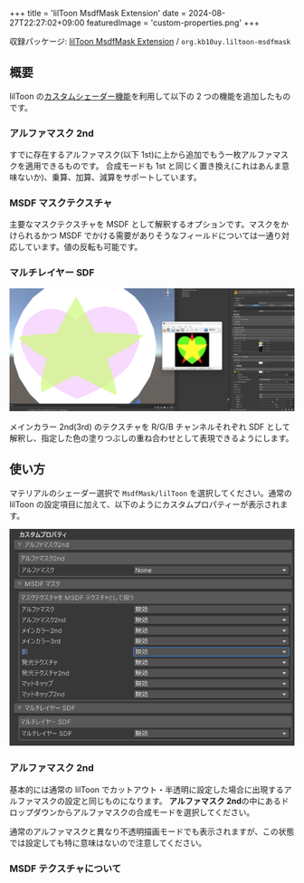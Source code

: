 +++
title = 'lilToon MsdfMask Extension'
date = 2024-08-27T22:27:02+09:00
featuredImage = 'custom-properties.png'
+++

収録パッケージ: [lilToon MsdfMask Extension](https://github.com/kb10uy/liltoon-msdfmask) / `org.kb10uy.liltoon-msdfmask`

## 概要

lilToon の[カスタムシェーダー機能](https://lilxyzw.github.io/lilToon/#/ja-jp/dev/custom_shader)を利用して以下の 2 つの機能を追加したものです。

### アルファマスク 2nd

すでに存在するアルファマスク(以下 1st)に上から追加でもう一枚アルファマスクを適用できるものです。
合成モードも 1st と同じく置き換え(これはあんま意味ないか)、乗算、加算、減算をサポートしています。

### MSDF マスクテクスチャ

主要なマスクテクスチャを MSDF として解釈するオプションです。マスクをかけられるかつ MSDF でかける需要がありそうなフィールドについては一通り対応しています。値の反転も可能です。

### マルチレイヤー SDF

![Component View](./multi-layer-sdf.webp "マルチレイヤー SDFの使用例")

メインカラー 2nd(3rd) のテクスチャを R/G/B チャンネルそれぞれ SDF として解釈し、指定した色の塗りつぶしの重ね合わせとして表現できるようにします。

## 使い方

マテリアルのシェーダー選択で `MsdfMask/lilToon` を選択してください。通常の lilToon の設定項目に加えて、以下のようにカスタムプロパティーが表示されます。

![Component View](./custom-properties.png?width=480px "コンポーネント追加直後の状態")

### アルファマスク 2nd

基本的には通常の lilToon でカットアウト・半透明に設定した場合に出現するアルファマスクの設定と同じものになります。
**アルファマスク 2nd**の中にあるドロップダウンからアルファマスクの合成モードを選択してください。

通常のアルファマスクと異なり不透明描画モードでも表示されますが、この状態では設定しても特に意味はないので注意してください。


### MSDF テクスチャについて

